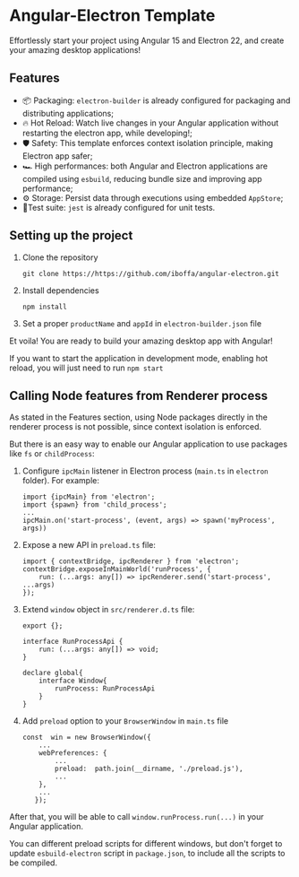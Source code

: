 
# Angular-Electron Template  

Effortlessly start your project using Angular 15 and Electron 22, and create your amazing desktop applications! 

## Features  

- 📦 Packaging: `electron-builder` is already configured for packaging and distributing applications;
- 🔥 Hot Reload: Watch live changes in your Angular application without restarting the electron app, while developing!;
- 🛡 Safety: This template enforces context isolation principle, making Electron app safer;
- 🏎 High performances: both Angular and Electron applications are compiled using `esbuild`, reducing bundle size and improving app performance;
- ⚙ Storage: Persist data through executions using embedded  `AppStore`;
- 🧪Test suite: `jest` is already configured for unit tests.  

## Setting up the project  

1. Clone the repository 

   `git clone https://https://github.com/iboffa/angular-electron.git`  

2. Install dependencies  

   `npm install`  

3. Set a proper `productName` and `appId` in `electron-builder.json` file  

Et voila! You are ready to build your amazing desktop app with Angular!

If you want to start the application in development mode, enabling hot reload, you will just need to run `npm start`

  

## Calling Node features from Renderer process  

As stated in the Features section, using Node packages directly in the renderer process is not possible, since context isolation is enforced.

But there is an easy way to enable our Angular application to use packages like `fs` or `childProcess`:  

1. Configure `ipcMain` listener in Electron process (`main.ts` in `electron` folder). For example:

       import {ipcMain} from 'electron';
       import {spawn} from 'child_process';
       ...
       ipcMain.on('start-process', (event, args) => spawn('myProcess', args))

2.  Expose a new API in `preload.ts` file:

        import { contextBridge, ipcRenderer } from 'electron';
        contextBridge.exposeInMainWorld('runProcess', {
            run: (...args: any[]) => ipcRenderer.send('start-process', ...args)
        });

3. Extend `window` object in `src/renderer.d.ts` file:

       export {};
       
       interface RunProcessApi {
           run: (...args: any[]) => void;
       }
       
       declare global{
	       interface Window{
		       runProcess: RunProcessApi
	       }
       }
4. Add `preload` option to your `BrowserWindow` in `main.ts` file

       const  win = new BrowserWindow({
           ...
           webPreferences: {
               ...
               preload:  path.join(__dirname, './preload.js'),
               ...
           },
           ...
          });

After that, you will be able to call `window.runProcess.run(...)` in your Angular application.

You can different preload scripts for different windows, but don't forget to update `esbuild-electron` script in `package.json`, to include all the scripts to be compiled.
 

